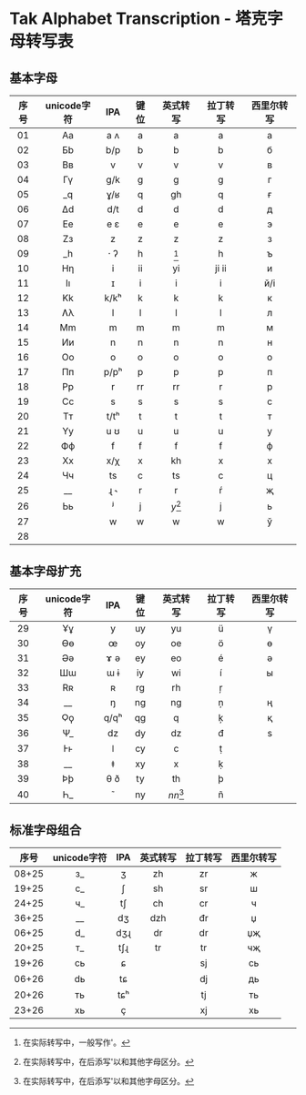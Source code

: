 # Tak Alphabet Transcription - 塔克字母转写表

## 基本字母
| 序号 | unicode字符 | IPA | 键位 | 英式转写 | 拉丁转写 | 西里尔转写 |
| :-: | :-: | :-: | :-: | :-: | :-: | :-: |
| 01 | Aa | a ʌ | a | a | a | а |
| 02 | Бb | b/p | b | b | b | б |
| 03 | Вв | v | v | v | v | в |
| 04 | Гү | g/k | g | g | g | г |
| 05 | \_q | ɣ/ʁ | q | gh | q | ғ |
| 06 | Δd | d/t | d | d | d | д |
| 07 | Ee | e ɛ | e | e | e | э |
| 08 | Zз | z | z | z | z | з |
| 09 | \_h | · ʔ | h | [^1] | h | ъ |
| 10 | Hƞ | i | ii | yi | ji ii | и |
| 11 | Iı | ɪ | i | i | i | й/і |
| 12 | Kk | k/kʰ | k | k | k | к |
| 13 | Ʌλ | l | l | l | l | л |
| 14 | Mm | m | m | m | m | м |
| 15 | Ии | n | n | n | n | н |
| 16 | Oo | o | o | o | o | о |
| 17 | Пп | p/pʰ | p | p | p | п |
| 18 | Pp | r | rr | rr | r | р |
| 19 | Cc | s | s | s | s | с |
| 20 | Tт | t/tʰ | t | t | t | т |
| 21 | Yy | u ʊ | u | u | u | у |
| 22 | Фф | f | f | f | f | ф |
| 23 | Xx | x/χ | x | kh | x | х |
| 24 | Чч | ts | c | ts | c | ц |
| 25 | \_\_ | ɻ ˞ | r | r | ŕ | җ |
| 26 | Ьь | ʲ | j | _y_[^2] | j | ь |
| 27 |  | w | w | w | w | ў |
| 28 |  |  |  |  |  |

## 基本字母扩充
| 序号 | unicode字符 | IPA | 键位 | 英式转写 | 拉丁转写 | 西里尔转写 |
| :-: | :-: | :-: | :-: | :-: | :-: | :-: |
| 29 | Ұұ | y | uy | yu | ü | ү |
| 30 | Ɵɵ | œ | oy | oe | ö | ө |
| 31 | Əə | ɤ ə | ey | eo | é | ә |
| 32 | Шɯ | ɯ ɨ | iy | wi | í | ы |
| 33 | Rʀ | ʀ | rg | rh | ŗ |  |
| 34 | \_\_ | ŋ | ng | ng | ņ | ң |
| 35 | Ϙϙ | q/qʰ | qg | q | ķ | қ |
| 36 | Ψ\_ | dz | dy | dz | đ | ѕ |
| 37 | Ⱶⱶ | ǀ | cy | c | ṭ |  |
| 38 | \_\_ | ǂ | xy | x | ḳ |  |
| 39 | Þþ | θ ð | ty | th | þ |  |
| 40 | Һ\_ | ˜ | ny | _nn_[^2] | ñ |  |

## 标准字母组合
| 序号 | unicode字符 | IPA | 英式转写 | 拉丁转写 | 西里尔转写 |
| :-: | :-: | :-: | :-: | :-: | :-: |
| 08+25 | з\_ | ʒ | zh | zr | ж |
| 19+25 | c\_ | ʃ | sh | sr | ш |
| 24+25 | ч\_ | tʃ | ch | cr | ч |
| 36+25 | \_\_ | dʒ | dzh | đr | џ |
| 06+25 | d\_ | dʒɻ | dr | dr | џҗ |
| 20+25 | т\_ | tʃɻ | tr | tr | чҗ |
| 19+26 | cь | ɕ |  | sj | сь |
| 06+26 | dь | tɕ |  | dj | дь |
| 20+26 | ть | tɕʰ |  | tj | ть |
| 23+26 | xь | ç |  | xj | хь |

[^1]: 在实际转写中，一般写作'。
[^2]: 在实际转写中，在后添写'以和其他字母区分。
